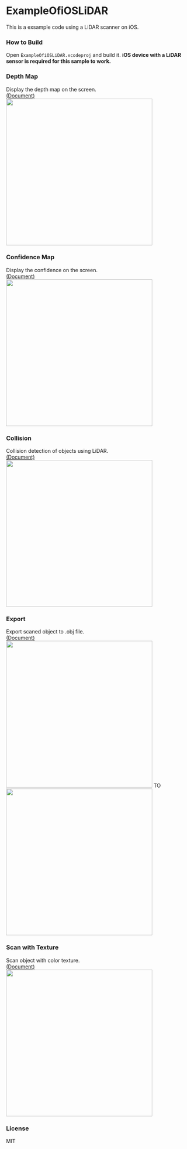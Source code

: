 # ExampleOfiOSLiDAR

This is a exsample code using a LiDAR scanner on iOS.

### How to Build

Open `ExampleOfiOSLiDAR.xcodeproj` and build it.
**iOS device with a LiDAR sensor is required for this sample to work.**
### Depth Map

Display the depth map on the screen.<BR>
[(Document)](ExampleOfiOSLiDAR/Samples/Depth/Depth.md)<BR>
<img width="400px" src="https://user-images.githubusercontent.com/16970578/106378330-1ec8bf80-63e7-11eb-8a72-cd3aab0e645b.jpeg">
### Confidence Map
Display the confidence on the screen.<BR>
[(Document)](ExampleOfiOSLiDAR/Samples/ConfidenceMap/ConfidenceMap.md)<BR>
<img width="400px" src="https://user-images.githubusercontent.com/16970578/106378333-29835480-63e7-11eb-8a0b-13d1742e452b.jpeg">

### Collision
Collision detection of objects using LiDAR.<BR>
[(Document)](ExampleOfiOSLiDAR/Samples/Collision/Collision.md)<BR>
<img width="400px" src="https://user-images.githubusercontent.com/16970578/107285075-ff462c80-6aa1-11eb-8423-3186c5599037.gif">
### Export
Export scaned object to .obj file.<BR>
[(Document)](ExampleOfiOSLiDAR/Samples/Export/Export.md)<BR>
<img width="400px" src="https://user-images.githubusercontent.com/16970578/107829530-46e3f580-6dcd-11eb-83f5-267881acf370.gif">
TO
<img width="400px" src="https://user-images.githubusercontent.com/16970578/107829679-94606280-6dcd-11eb-8bbf-c574b9127296.gif">

### Scan with Texture
Scan object with color texture.<BR>
[(Document)](ExampleOfiOSLiDAR/Samples/Scan/Scan.md)<BR>
<img width="400px" src="https://user-images.githubusercontent.com/16970578/107994124-53f82300-701f-11eb-9f21-9251382699df.gif">

### License

MIT
